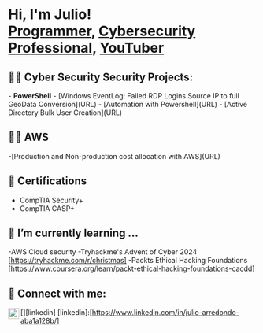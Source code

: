 <h1>Hi, I'm Julio! <br/><a href="https://github.com/Dondoknows610">Programmer</a>, <a href="https://www.linkedin.com/in/joshmadakor/">Cybersecurity Professional</a>, <a href="https://www.youtube.com/c/joshmadakor">YouTuber</a></h1>

<h2>👨‍💻 Cyber Security Security Projects:</h2>
- <b>PowerShell</b>
  - [Windows EventLog: Failed RDP Logins Source IP to full GeoData Conversion](URL)
  - [Automation with Powershell](URL)
  - [Active Directory Bulk User Creation](URL)
  
<h2>👨‍💻 AWS</h2> 
-[Production and Non-production cost allocation with AWS](URL)

<h2> 📄 Certifications</h2>

- CompTIA Security+
- CompTIA CASP+

<h2>🌱 I’m currently learning ... </h2>

-AWS Cloud security 
-Tryhackme's Advent of Cyber 2024 [https://tryhackme.com/r/christmas]
-Packts Ethical Hacking Foundations [https://www.coursera.org/learn/packt-ethical-hacking-foundations-cacdd]

<h2> 🤳 Connect with me:</h2>

[<img align="left" alt="Julio Arredondo | LinkedIn" width="22px" src="https://cdn.jsdelivr.net/npm/simple-icons@v3/icons/linkedin.svg" />][linkedin] [linkedin]:[https://www.linkedin.com/in/julio-arredondo-aba1a128b/]


